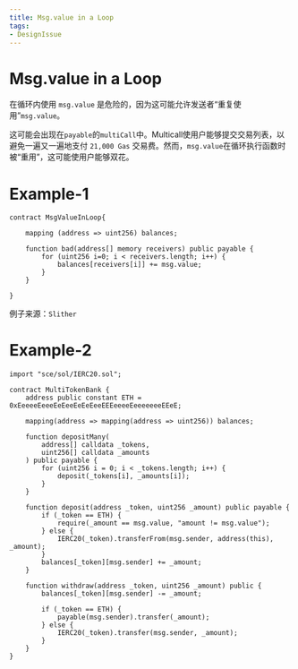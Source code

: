 ```yaml
---
title: Msg.value in a Loop
tags:
- DesignIssue
---
```


# Msg.value in a Loop
在循环内使用 `msg.value` 是危险的，因为这可能允许发送者“重复使用”`msg.value`。

这可能会出现在`payable`的`multiCall`中。Multicall使用户能够提交交易列表，以避免一遍又一遍地支付 `21,000 Gas` 交易费。然而，`msg.value`在循环执行函数时被“重用”，这可能使用户能够双花。
# Example-1
```solidity
contract MsgValueInLoop{

    mapping (address => uint256) balances;

    function bad(address[] memory receivers) public payable {
        for (uint256 i=0; i < receivers.length; i++) {
            balances[receivers[i]] += msg.value;
        }
    }

}
```
例子来源：`Slither`

# Example-2
```solidity
import "sce/sol/IERC20.sol";

contract MultiTokenBank {
    address public constant ETH = 0xEeeeeEeeeEeEeeEeEeEeeEEEeeeeEeeeeeeeEEeE;

    mapping(address => mapping(address => uint256)) balances;

    function depositMany(
        address[] calldata _tokens,
        uint256[] calldata _amounts
    ) public payable {
        for (uint256 i = 0; i < _tokens.length; i++) {
            deposit(_tokens[i], _amounts[i]);
        }
    }

    function deposit(address _token, uint256 _amount) public payable {
        if (_token == ETH) {
            require(_amount == msg.value, "amount != msg.value");
        } else {
            IERC20(_token).transferFrom(msg.sender, address(this), _amount);
        }
        balances[_token][msg.sender] += _amount;
    }

    function withdraw(address _token, uint256 _amount) public {
        balances[_token][msg.sender] -= _amount;

        if (_token == ETH) {
            payable(msg.sender).transfer(_amount);
        } else {
            IERC20(_token).transfer(msg.sender, _amount);
        }
    }
}
```
